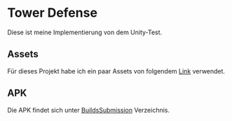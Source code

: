 # Tower Defense

Diese ist meine Implementierung von dem Unity-Test.

## Assets 

Für dieses Projekt habe ich ein paar Assets von folgendem [Link](https://kenney.nl/assets/game-icons) verwendet.

## APK

Die APK findet sich unter [BuildsSubmission](BuildsSubmission) Verzeichnis.
